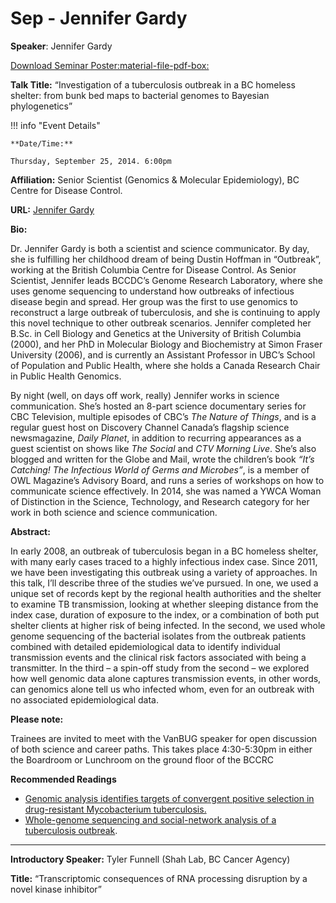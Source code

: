 # Sep - Jennifer Gardy

**Speaker**: Jennifer Gardy

[Download Seminar Poster:material-file-pdf-box:](https://dl.dropboxusercontent.com/u/30823824/vanbug/Vanbug_poster_2014_09.pdf "Vanbug_poster_2014_09.pdf")

**Talk Title:** “Investigation of a tuberculosis outbreak in a BC homeless shelter: from bunk bed maps to bacterial genomes to Bayesian phylogenetics”

!!! info "Event Details"
    
    
    **Date/Time:**
    
    Thursday, September 25, 2014. 6:00pm

**Affiliation:** Senior Scientist (Genomics & Molecular Epidemiology), BC Centre for Disease Control.

**URL:** [Jennifer Gardy](http://www.bccdc.ca/util/about/UBCCDC/People/Faculty/DrJenniferGardy.htm)

**Bio:**

Dr. Jennifer Gardy is both a scientist and science communicator. By day, she is fulfilling her childhood dream of being Dustin Hoffman in “Outbreak”, working at the British Columbia Centre for Disease Control. As Senior Scientist, Jennifer leads BCCDC’s Genome Research Laboratory, where she uses genome sequencing to understand how outbreaks of infectious disease begin and spread. Her group was the first to use genomics to reconstruct a large outbreak of tuberculosis, and she is continuing to apply this novel technique to other outbreak scenarios. Jennifer completed her B.Sc. in Cell Biology and Genetics at the University of British Columbia (2000), and her PhD in Molecular Biology and Biochemistry at Simon Fraser University (2006), and is currently an Assistant Professor in UBC’s School of Population and Public Health, where she holds a Canada Research Chair in Public Health Genomics.

By night (well, on days off work, really) Jennifer works in science communication. She’s hosted an 8-part science documentary series for CBC Television, multiple episodes of CBC’s *The Nature of Things*, and is a regular guest host on Discovery Channel Canada’s flagship science newsmagazine, *Daily Planet*, in addition to recurring appearances as a guest scientist on shows like *The Social* and *CTV Morning Live*. She’s also blogged and written for the Globe and Mail, wrote the children’s book *“It’s Catching! The Infectious World of Germs and Microbes”*, is a member of OWL Magazine’s Advisory Board, and runs a series of workshops on how to communicate science effectively. In 2014, she was named a YWCA Woman of Distinction in the Science, Technology, and Research category for her work in both science and science communication.

**Abstract:**

In early 2008, an outbreak of tuberculosis began in a BC homeless shelter, with many early cases traced to a highly infectious index case. Since 2011, we have been investigating this outbreak using a variety of approaches. In this talk, I’ll describe three of the studies we’ve pursued. In one, we used a unique set of records kept by the regional health authorities and the shelter to examine TB transmission, looking at whether sleeping distance from the index case, duration of exposure to the index, or a combination of both put shelter clients at higher risk of being infected. In the second, we used whole genome sequencing of the bacterial isolates from the outbreak patients combined with detailed epidemiological data to identify individual transmission events and the clinical risk factors associated with being a transmitter. In the third – a spin-off study from the second – we explored how well genomic data alone captures transmission events, in other words, can genomics alone tell us who infected whom, even for an outbreak with no associated epidemiological data.

**Please note:**

Trainees are invited to meet with the VanBUG speaker for open discussion of both science and career paths. This takes place 4:30-5:30pm in either the Boardroom or Lunchroom on the ground floor of the BCCRC

**Recommended Readings**

- [Genomic analysis identifies targets of convergent positive selection in drug-resistant Mycobacterium tuberculosis.](http://www.ncbi.nlm.nih.gov/pubmed/23995135)
- [Whole-genome sequencing and social-network analysis of a tuberculosis outbreak](http://www.ncbi.nlm.nih.gov/pubmed/21345102).

---

**Introductory Speaker:** Tyler Funnell (Shah Lab, BC Cancer Agency)

**Title:** “Transcriptomic consequences of RNA processing disruption by a novel kinase inhibitor”

